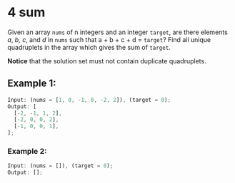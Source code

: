 # **4 sum**

Given an array `nums` of n integers and an integer `target`, are there elements _a_, _b,_ _c_, and _d_ in `nums` such that a + b + c + d = `target`? Find all unique quadruplets in the array which gives the sum of `target`.

**Notice** that the solution set must not contain duplicate quadruplets.

## **Example 1:**

```javascript
Input: (nums = [1, 0, -1, 0, -2, 2]), (target = 0);
Output: [
  [-2, -1, 1, 2],
  [-2, 0, 0, 2],
  [-1, 0, 0, 1],
];
```

### **Example 2:**

```javascript
Input: (nums = []), (target = 0);
Output: [];
```

